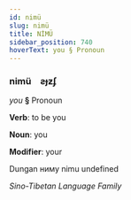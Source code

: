 ```yaml
---
id: nimü
slug: nimü
title: NİMÜ
sidebar_position: 740
hoverText: you § Pronoun
---
```


### nimü&emsp;<span kind="abugida">ƨɟƶʄ</span>

*you* **§** Pronoun

**Verb**: to be you

**Noun**: you

**Modifier**: your

Dungan ниму nimu undefined

*Sino-Tibetan Language Family*